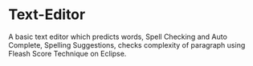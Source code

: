 # Text-Editor
A basic text editor which predicts words, Spell Checking and Auto Complete, Spelling Suggestions, checks complexity of paragraph using Fleash Score Technique on Eclipse.
